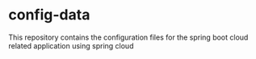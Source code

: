 # config-data
This repository contains the configuration files for the spring boot cloud related application using spring cloud
